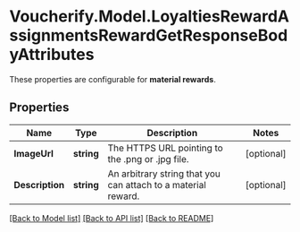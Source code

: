 # Voucherify.Model.LoyaltiesRewardAssignmentsRewardGetResponseBodyAttributes
These properties are configurable for **material rewards**.

## Properties

Name | Type | Description | Notes
------------ | ------------- | ------------- | -------------
**ImageUrl** | **string** | The HTTPS URL pointing to the .png or .jpg file. | [optional] 
**Description** | **string** | An arbitrary string that you can attach to a material reward. | [optional] 

[[Back to Model list]](../README.md#documentation-for-models) [[Back to API list]](../README.md#documentation-for-api-endpoints) [[Back to README]](../README.md)

